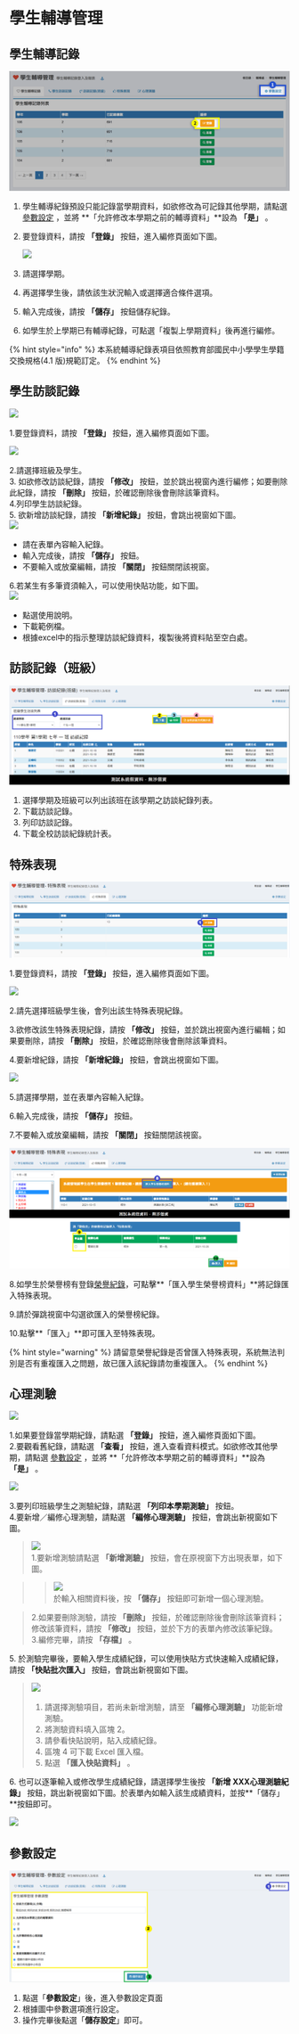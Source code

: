 # 學生輔導管理

## 學生輔導記錄

![](../.gitbook/assets/counseling1.png)

1. &#x20;學生輔導紀錄預設只能記錄當學期資料，如欲修改為可記錄其他學期，請點選 [參數設定](sheng-guan-li.md#can-shu-she-ding) ，並將 **「允許修改本學期之前的輔導資料」**設為 **「是」** 。
2.  &#x20;要登錄資料，請按 **「登錄」** 按鈕，進入編修頁面如下圖。 \
    &#x20;

    ![](<../.gitbook/assets/student\_counseling\_record (1).png>)
3. 請選擇學期。
4. 再選擇學生後，請依該生狀況輸入或選擇適合條件選項。
5. 輸入完成後，請按 **「儲存」** 按鈕儲存紀錄。
6. 如學生於上學期已有輔導紀錄，可點選「複製上學期資料」後再進行編修。

{% hint style="info" %}
本系統輔導紀錄表項目依照教育部國民中小學學生學籍交換規格(4.1 版)規範訂定。
{% endhint %}

## 學生訪談記錄

![](../.gitbook/assets/student\_interview\_record.png)

1.要登錄資料，請按 **「登錄」** 按鈕，進入編修頁面如下圖。

![](../.gitbook/assets/student\_interview\_record2.png)

2.請選擇班級及學生。\
3\. 如欲修改訪談紀錄，請按 **「修改」** 按鈕，並於跳出視窗內進行編修；如要刪除此紀錄，請按 **「刪除」** 按鈕，於確認刪除後會刪除該筆資料。\
4.列印學生訪談紀錄。\
5\. 欲新增訪談紀錄，請按 **「新增紀錄」** 按鈕，會跳出視窗如下圖。\
![](../.gitbook/assets/student\_interview\_record3.png)&#x20;

* 請在表單內容輸入紀錄。
* 輸入完成後，請按 **「儲存」** 按鈕。
* 不要輸入或放棄編輯，請按 **「關閉」** 按鈕關閉該視窗。

6.若某生有多筆資須輸入，可以使用快貼功能，如下圖。 \
![](../.gitbook/assets/student\_interview\_record4.png)&#x20;

* 點選使用說明。
* 下載範例檔。
* 根據excel中的指示整理訪談紀錄資料，複製後將資料貼至空白處。

## 訪談記錄（班級）

![](../.gitbook/assets/counseling-interview-class.png)

1. 選擇學期及班級可以列出該班在該學期之訪談紀錄列表。
2. 下載訪談記錄。
3. 列印訪談記錄。
4. 下載全校訪談紀錄統計表。

## 特殊表現

![](../.gitbook/assets/counseling-excellence1.png)

1.要登錄資料，請按 **「登錄」** 按鈕，進入編修頁面如下圖。

![](../.gitbook/assets/special\_behavior2.png)

2.請先選擇班級學生後，會列出該生特殊表現紀錄。

3.欲修改該生特殊表現紀錄，請按 **「修改」** 按鈕，並於跳出視窗內進行編輯；如果要刪除，請按 **「刪除」** 按鈕，於確認刪除後會刪除該筆資料。

4.要新增紀錄，請按 **「新增紀錄」** 按鈕，會跳出視窗如下圖。

![](../.gitbook/assets/special\_behavior3.png)

5.請選擇學期，並在表單內容輸入紀錄。

6.輸入完成後，請按 **「儲存」** 按鈕。

7.不要輸入或放棄編輯，請按 **「關閉」** 按鈕關閉該視窗。

![](../.gitbook/assets/counseling-excellence2.png)

8.如學生於榮譽榜有登錄[榮譽紀錄](../xiao-hang-zheng/bang.md#rong-yu-bang-guan-li)，可點擊**「匯入學生榮譽榜資料」**將記錄匯入特殊表現。

9.請於彈跳視窗中勾選欲匯入的榮譽榜紀錄。

10.點擊**「匯入」**即可匯入至特殊表現。&#x20;

{% hint style="warning" %}
請留意榮譽紀錄是否曾匯入特殊表現，系統無法判別是否有重複匯入之問題，故已匯入該紀錄請勿重複匯入。
{% endhint %}

## 心理測驗

![](../.gitbook/assets/psychological\_test.png)

1.如果要登錄當學期紀錄，請點選 **「登錄」** 按鈕，進入編修頁面如下圖。\
2.要觀看舊紀錄，請點選 **「查看」** 按鈕，進入查看資料模式。如欲修改其他學期，請點選 [參數設定](sheng-guan-li.md#can-shu-she-ding) ，並將 **「允許修改本學期之前的輔導資料」**設為 **「是」** 。

![](../.gitbook/assets/psychological\_test2.png)

3.要列印班級學生之測驗紀錄，請點選 **「列印本學期測驗」** 按鈕。\
4.要新增／編修心理測驗，請點選 **「編修心理測驗」** 按鈕，會跳出新視窗如下圖。

> ![](../.gitbook/assets/psychological\_test3.png) \
> &#x20;1.要新增測驗請點選 **「新增測驗」** 按鈕，會在原視窗下方出現表單，如下圖。

> > ![](../.gitbook/assets/psychological\_test4.png) \
> > &#x20;於輸入相關資料後，按 **「儲存」** 按鈕即可新增一個心理測驗。

> 2.如果要刪除測驗，請按 **「刪除」** 按鈕，於確認刪除後會刪除該筆資料；修改該筆資料，請按 **「修改」** 按鈕，並於下方的表單內修改該筆紀錄。\
> 3.編修完畢，請按 **「存檔」** 。

5\. 於測驗完畢後，要輸入學生成績紀錄，可以使用快貼方式快速輸入成績紀錄，請按 **「快貼批次匯入」** 按鈕，會跳出新視窗如下圖。

> ![](../.gitbook/assets/psychological\_test5.png)&#x20;
>
> 1. 請選擇測驗項目，若尚未新增測驗，請至 **「編修心理測驗」** 功能新增測驗。
> 2. 將測驗資料填入區塊 2。
> 3. 請參看快貼說明，貼入成績紀錄。
> 4. 區塊 4 可下載 Excel 匯入檔。
> 5. 點選 **「匯入快貼資料」** 。

6\. 也可以逐筆輸入或修改學生成績紀錄，請選擇學生後按 **「新增 XXX心理測驗紀錄」** 按鈕，跳出新視窗如下圖。於表單內如輸入該生成績資料，並按**「儲存」**按鈕即可。

![](../.gitbook/assets/psychological\_test6.png)

## 參數設定

![](../.gitbook/assets/counseling-params.png)

1. 點選「**參數設定**」後，進入參數設定頁面
2. 根據圖中參數選項進行設定。
3. 操作完畢後點選「**儲存設定**」即可。

